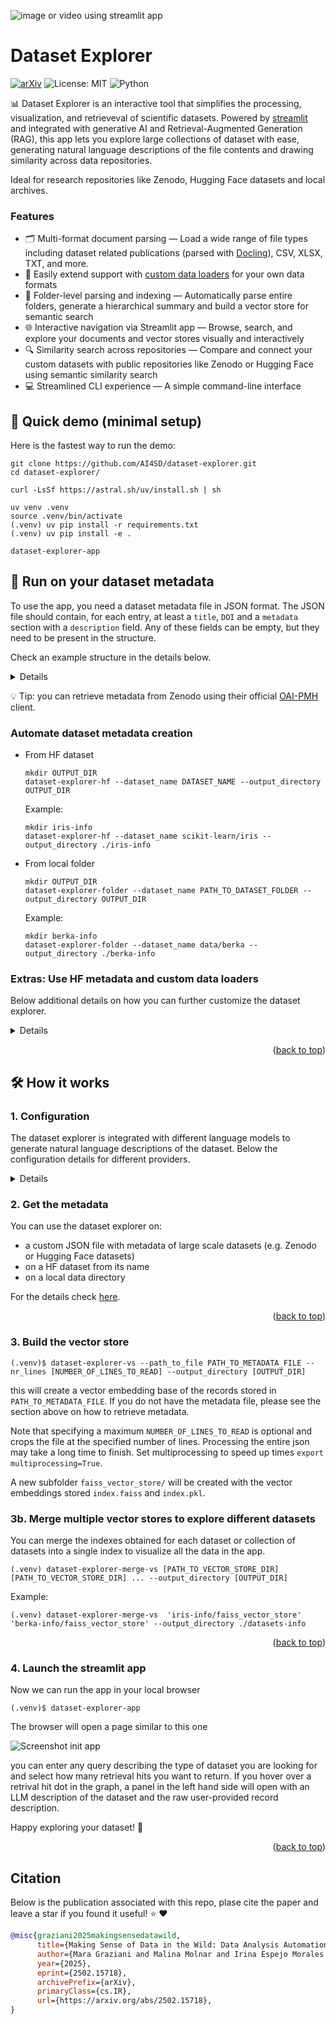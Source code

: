 ![image or video using streamlit app](./assets/info.png)
<a id="readme-top"></a>

# Dataset Explorer
[![arXiv](https://img.shields.io/badge/arXiv-2502.15718-b31b1b.svg)](https://arxiv.org/abs/2502.15718)
![License: MIT](https://img.shields.io/badge/License-MIT-blue.svg)
![Python](https://img.shields.io/badge/Python-3.10%2B-blue.svg)

:bar_chart: Dataset Explorer is an interactive tool that simplifies the processing, visualization, and retrieveval of scientific datasets. Powered by [streamlit](https://streamlit.io/) and integrated with generative AI and Retrieval-Augmented Generation (RAG), this app lets you explore large collections of dataset with ease, generating natural language descriptions of the file contents and drawing similarity across data repositories.

Ideal for research repositories like Zenodo, Hugging Face datasets and local archives. 

### Features
- 🗂️ Multi-format document parsing — Load a wide range of file types including dataset related publications (parsed with [Docling](https://github.com/docling-project/docling/tree/main)), CSV, XLSX, TXT, and more. 
- 📝  Easily extend support with <a href="#extras">custom data loaders</a> for your own data formats
- 📁 Folder-level parsing and indexing — Automatically parse entire folders, generate a hierarchical summary and build a vector store for semantic search
- 🌐 Interactive navigation via Streamlit app — Browse, search, and explore your documents and vector stores visually and interactively
- 🔍 Similarity search across repositories — Compare and connect your custom datasets with public repositories like Zenodo or Hugging Face using semantic similarity search
- 💻 Streamlined CLI experience — A simple command-line interface

## :rocket: Quick demo (minimal setup)
Here is the fastest way to run the demo: 

```console
git clone https://github.com/AI4SD/dataset-explorer.git
cd dataset-explorer/

curl -LsSf https://astral.sh/uv/install.sh | sh

uv venv .venv 
source .venv/bin/activate
(.venv) uv pip install -r requirements.txt
(.venv) uv pip install -e . 

dataset-explorer-app
```
<a id="readme-metadata"></a>
## :page_facing_up: Run on your dataset metadata
To use the app, you need a dataset metadata file in JSON format. 
The JSON file should contain, for each entry, at least a `title`, `DOI` and a `metadata` section with a `description` field. Any of these fields can be empty, but they need to be present in the structure.

Check an example structure in the details below.

<details>

```json
[
    {
        "created": "2024-23-02T12:30:22",
        "id": 123456,
        "doi": "https://doi.org/10.2312/zenodo.159078742",
        "title": "Analyzing single-cell DNA data using Deep Learning",
        "metadata": {
            "description": "In this paper we present a novel way of analyzing notoriously complex single-cell DNA data produced in research laboratories.",
            "resource_type": {"title": "Dataset", "type": "dataset"},
            "creators": ["Jane Doe", "Joe Smith"],
        },
        "stats": {
            "downloads": 100,
            "unique_downloads": 20,
            "views": 5000
        },
        "files": [{"id": 89012, "size": 56789, "links": "https://zenodo.org/records/15230283"}]
    }
]
````

</details>

:bulb: Tip: you can retrieve metadata from Zenodo using their official [OAI-PMH](https://developers.zenodo.org/#oai-pmh) client.

### Automate dataset metadata creation
- From HF dataset
    ```console
    mkdir OUTPUT_DIR
    dataset-explorer-hf --dataset_name DATASET_NAME --output_directory OUTPUT_DIR
    ```
    Example:
    ```console
    mkdir iris-info
    dataset-explorer-hf --dataset_name scikit-learn/iris --output_directory ./iris-info
    ```
- From local folder
    ```console
    mkdir OUTPUT_DIR
    dataset-explorer-folder --dataset_name PATH_TO_DATASET_FOLDER --output_directory OUTPUT_DIR
    ```

    Example:
    ```console
    mkdir berka-info
    dataset-explorer-folder --dataset_name data/berka --output_directory ./berka-info
    ```
### Extras: Use HF metadata and custom data loaders
<a id="extras"></a>
Below additional details on how you can further customize the dataset explorer. 

<details>
### Get HF metadata

Below an example of how you can get HF metadata.
```
datasets = list_datasets(full=True)

datasets_info = []
for dataset in tqdm(datasets):
    num_examples = 0
    dataset_size = 0
    if dataset.card_data is not None:
        infos = dataset.card_data.to_dict().get("dataset_info", [])
        infos = infos if isinstance(infos, list) else [infos]
        datasets_info.append(infos)
```
### Add custom data loaders


Write your own `data_loader.py` and add it to the package, e.g. in `src/dataset_explorer/core/`.
Modify the DataAnalysisSettings in the configuration as follows
```
class DataAnalysisSettings(BaseSettings):
    """Base data analysis settings object."""

    supported_file_types_to_loader_map: Dict[str, str] = Field(default_factory=lambda: {
        ".csv": "pandas.read_csv",
        ".xlsx": "pandas.read_excel",
        ".json": "dataset_explorer.core.utils.read_json_content",
        ".custom": "myscript.read_custom_format",  # 👈 your new loader
    })
```
</details>

<p align="right">(<a href="#readme-top">back to top</a>)</p>

## :hammer_and_wrench: How it works
### 1. Configuration
The dataset explorer is integrated with different language models to generate natural language descriptions of the dataset. Below the configuration details for different providers. 

<details>

#### a. Ollama
- Install and start [Ollama](https://ollama.com/download).

- Change the configuration to use Ollama. 
    ````console
    ollama run llama3
    export provider="ollama"
    export language_model_name="llama3"
    ````

#### b. Huggingface API
- Read HF documentation to set an API token
- Change the configuration to use huggingface. 
    ````console
    export HUGGINGFACEHUB_API_TOKEN=your_key_here
    export provider="huggingface"
    export language_model_name=language_model_name_here
    ````
#### c. WatsonX API
- Read WatsonX documentation to set an API token and project id
- Change the configuration to use WatsonX
    ````console
    export WATSONX_APIKEY=your_key_here
    export WATSONX_PROJECT_ID=project_id_here
    export provider="watsonx"
    export language_model_name=language_model_name_here
    ````
#### d. Local model
- Run a small quantized model available on HF library on your local resources
    ````console
    export provider="local"
    export language_model_name=language_model_name_here
    ````

</details>

### 2. Get the metadata 
You can use the dataset explorer on:
-  a custom JSON file with metadata of large scale datasets (e.g. Zenodo or Hugging Face datasets)
- on a HF dataset from its name
- on a local data directory

For the details check <a href="#readme-metadata">here</a>.
<p align="right">(<a href="#readme-top">back to top</a>)</p>

### 3. Build the vector store 
```console
(.venv)$ dataset-explorer-vs --path_to_file PATH_TO_METADATA_FILE --nr_lines [NUMBER_OF_LINES_TO_READ] --output_directory [OUTPUT_DIR]
```

this will create a vector embedding base of the records stored in `PATH_TO_METADATA_FILE`.
If you do not have the metadata file, please see the section above on how to retrieve metadata.

Note that specifying a maximum `NUMBER_OF_LINES_TO_READ` is optional and crops the file at the specified number of lines. 
Processing the entire json may take a long time to finish. Set multiprocessing to speed up times `export multiprocessing=True`. 

A new subfolder `faiss_vector_store/` will be created with the vector embeddings stored `index.faiss` and `index.pkl`.

### 3b. Merge multiple vector stores to explore different datasets

You can merge the indexes obtained for each dataset or collection of datasets into a single index to visualize all the data in the app. 

```
(.venv) dataset-explorer-merge-vs [PATH_TO_VECTOR_STORE_DIR] [PATH_TO_VECTOR_STORE_DIR] ... --output_directory [OUTPUT_DIR]
```

Example: 

```
(.venv) dataset-explorer-merge-vs  'iris-info/faiss_vector_store' 'berka-info/faiss_vector_store' --output_directory ./datasets-info
```

<p align="right">(<a href="#readme-top">back to top</a>)</p>

### 4. Launch the streamlit app
Now we can run the app in your local browser

```console
(.venv)$ dataset-explorer-app
```

The browser will open a page similar to this one

![Screenshot init app](./assets/init.png)

you can enter any query describing the type of dataset you are looking for and select how many retrieval hits you want to return.
If you hover over a retrival hit dot in the graph, a panel in the left hand side will open with an LLM description of the dataset and the raw user-provided record description.


Happy exploring your dataset! :tada:
<p align="right">(<a href="#readme-top">back to top</a>)</p>



## Citation
Below is the publication associated with this repo, plase cite the paper and leave a star if you found it useful! :star: :heart:

```bibtex
@misc{graziani2025makingsensedatawild,
      title={Making Sense of Data in the Wild: Data Analysis Automation at Scale}, 
      author={Mara Graziani and Malina Molnar and Irina Espejo Morales and Joris Cadow-Gossweiler and Teodoro Laino},
      year={2025},
      eprint={2502.15718},
      archivePrefix={arXiv},
      primaryClass={cs.IR},
      url={https://arxiv.org/abs/2502.15718}, 
}
```
